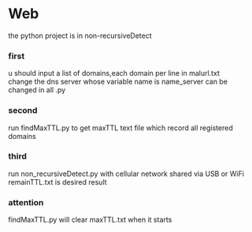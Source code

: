 # Web

the python project is in non-recursiveDetect

### first
u should input a list of domains,each domain per line in malurl.txt  
change the dns server whose variable name is name_server can be changed in all .py  

### second
run findMaxTTL.py to get maxTTL text file which record all registered domains

### third
run non_recursiveDetect.py with cellular network shared via USB or WiFi
remainTTL.txt is desired result  

### attention
findMaxTTL.py will clear maxTTL.txt when it starts  
